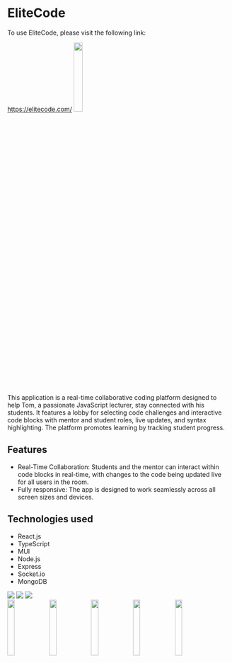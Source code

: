   <h1>EliteCode</h1>
  <p>To use EliteCode, please visit the following link:</p>
  <a href="https://o-pea-m2qy.onrender.com">https://elitecode.com/</a>
   <img src="https://res.cloudinary.com/dmmsf57ko/image/upload/v1686953338/O-pea_logo-removebg-preview_dsqizt.png" width="20%" />
<p>This application is a real-time collaborative coding platform designed to help Tom, a passionate JavaScript lecturer, stay connected with his students. It features a lobby for selecting code challenges and interactive code blocks with mentor and student roles, live updates, and syntax highlighting. The platform promotes learning by tracking student progress.</p>
  <h2>Features</h2>
  <ul>
    <li>Real-Time Collaboration: Students and the mentor can interact within code blocks in real-time, with changes to the code being updated live for all users in the room.</li>
    <li>Fully responsive: The app is designed to work seamlessly across all screen sizes and devices.</li>
  </ul>


  <h2>Technologies used</h2>
  <ul>
    <li>React.js</li>
    <li>TypeScript</li>
    <li>MUI</li>
    <li>Node.js</li>
    <li>Express</li>
    <li>Socket.io</li>
    <li>MongoDB</li>
  </ul>
  <img src="https://res.cloudinary.com/dmmsf57ko/image/upload/v1688390117/WhatsApp_Image_2023-07-03_at_16.06.55_opabvb.jpg"/>
  <img src="https://res.cloudinary.com/dmmsf57ko/image/upload/v1688390118/WhatsApp_Image_2023-07-03_at_16.08.31_z3eubp.jpg"/>
  <img src="https://res.cloudinary.com/dmmsf57ko/image/upload/v1688390118/WhatsApp_Image_2023-07-03_at_16.06.17_yz12iz.jpg"/>
 <div>
 <img width="18%"  src="https://res.cloudinary.com/dmmsf57ko/image/upload/v1688390117/WhatsApp_Image_2023-07-03_at_16.09.51-removebg-preview_ztyuic.png"/>
 <img width="18%"  src="https://res.cloudinary.com/dmmsf57ko/image/upload/v1688390118/WhatsApp_Image_2023-07-03_at_16.09.17-removebg-preview_wpltjn.png"/>
 <img width="18%"  src="https://res.cloudinary.com/dmmsf57ko/image/upload/v1688390117/WhatsApp_Image_2023-07-03_at_16.09.31-removebg-preview_gcwvni.png"/>
 <img width="18%"  src="https://res.cloudinary.com/dmmsf57ko/image/upload/v1688390118/WhatsApp_Image_2023-07-03_at_16.12.20-removebg-preview_k2qk1b.png"/>
 <img width="18%"  src="https://res.cloudinary.com/dmmsf57ko/image/upload/v1688390118/WhatsApp_Image_2023-07-03_at_16.10.12-removebg-preview_bdhumm.png"/>
</div>
 
